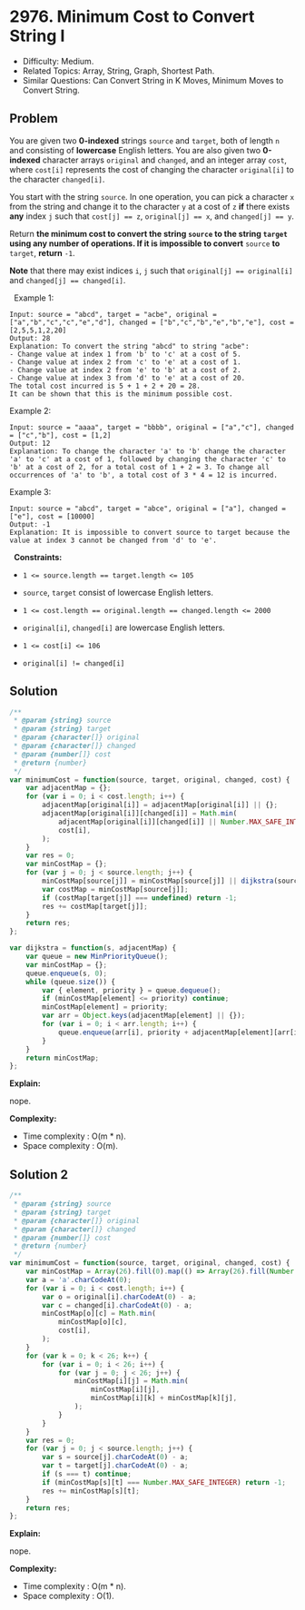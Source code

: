 # 2976. Minimum Cost to Convert String I

- Difficulty: Medium.
- Related Topics: Array, String, Graph, Shortest Path.
- Similar Questions: Can Convert String in K Moves, Minimum Moves to Convert String.

## Problem

You are given two **0-indexed** strings `source` and `target`, both of length `n` and consisting of **lowercase** English letters. You are also given two **0-indexed** character arrays `original` and `changed`, and an integer array `cost`, where `cost[i]` represents the cost of changing the character `original[i]` to the character `changed[i]`.

You start with the string `source`. In one operation, you can pick a character `x` from the string and change it to the character `y` at a cost of `z` **if** there exists **any** index `j` such that `cost[j] == z`, `original[j] == x`, and `changed[j] == y`.

Return **the **minimum** cost to convert the string **`source`** to the string **`target`** using **any** number of operations. If it is impossible to convert** `source` **to** `target`, **return** `-1`.

**Note** that there may exist indices `i`, `j` such that `original[j] == original[i]` and `changed[j] == changed[i]`.

 
Example 1:

```
Input: source = "abcd", target = "acbe", original = ["a","b","c","c","e","d"], changed = ["b","c","b","e","b","e"], cost = [2,5,5,1,2,20]
Output: 28
Explanation: To convert the string "abcd" to string "acbe":
- Change value at index 1 from 'b' to 'c' at a cost of 5.
- Change value at index 2 from 'c' to 'e' at a cost of 1.
- Change value at index 2 from 'e' to 'b' at a cost of 2.
- Change value at index 3 from 'd' to 'e' at a cost of 20.
The total cost incurred is 5 + 1 + 2 + 20 = 28.
It can be shown that this is the minimum possible cost.
```

Example 2:

```
Input: source = "aaaa", target = "bbbb", original = ["a","c"], changed = ["c","b"], cost = [1,2]
Output: 12
Explanation: To change the character 'a' to 'b' change the character 'a' to 'c' at a cost of 1, followed by changing the character 'c' to 'b' at a cost of 2, for a total cost of 1 + 2 = 3. To change all occurrences of 'a' to 'b', a total cost of 3 * 4 = 12 is incurred.
```

Example 3:

```
Input: source = "abcd", target = "abce", original = ["a"], changed = ["e"], cost = [10000]
Output: -1
Explanation: It is impossible to convert source to target because the value at index 3 cannot be changed from 'd' to 'e'.
```

 
**Constraints:**


	
- `1 <= source.length == target.length <= 105`
	
- `source`, `target` consist of lowercase English letters.
	
- `1 <= cost.length == original.length == changed.length <= 2000`
	
- `original[i]`, `changed[i]` are lowercase English letters.
	
- `1 <= cost[i] <= 106`
	
- `original[i] != changed[i]`



## Solution

```javascript
/**
 * @param {string} source
 * @param {string} target
 * @param {character[]} original
 * @param {character[]} changed
 * @param {number[]} cost
 * @return {number}
 */
var minimumCost = function(source, target, original, changed, cost) {
    var adjacentMap = {};
    for (var i = 0; i < cost.length; i++) {
        adjacentMap[original[i]] = adjacentMap[original[i]] || {};
        adjacentMap[original[i]][changed[i]] = Math.min(
            adjacentMap[original[i]][changed[i]] || Number.MAX_SAFE_INTEGER,
            cost[i],
        );
    }
    var res = 0;
    var minCostMap = {};
    for (var j = 0; j < source.length; j++) {
        minCostMap[source[j]] = minCostMap[source[j]] || dijkstra(source[j], adjacentMap);
        var costMap = minCostMap[source[j]];
        if (costMap[target[j]] === undefined) return -1;
        res += costMap[target[j]];
    }
    return res;
};

var dijkstra = function(s, adjacentMap) {
    var queue = new MinPriorityQueue();
    var minCostMap = {};
    queue.enqueue(s, 0);
    while (queue.size()) {
        var { element, priority } = queue.dequeue();
        if (minCostMap[element] <= priority) continue;
        minCostMap[element] = priority;
        var arr = Object.keys(adjacentMap[element] || {});
        for (var i = 0; i < arr.length; i++) {
            queue.enqueue(arr[i], priority + adjacentMap[element][arr[i]]);
        }
    }
    return minCostMap;
};
```

**Explain:**

nope.

**Complexity:**

* Time complexity : O(m * n).
* Space complexity : O(m).

## Solution 2

```javascript
/**
 * @param {string} source
 * @param {string} target
 * @param {character[]} original
 * @param {character[]} changed
 * @param {number[]} cost
 * @return {number}
 */
var minimumCost = function(source, target, original, changed, cost) {
    var minCostMap = Array(26).fill(0).map(() => Array(26).fill(Number.MAX_SAFE_INTEGER));
    var a = 'a'.charCodeAt(0);
    for (var i = 0; i < cost.length; i++) {
        var o = original[i].charCodeAt(0) - a;
        var c = changed[i].charCodeAt(0) - a;
        minCostMap[o][c] = Math.min(
            minCostMap[o][c],
            cost[i],
        );
    }
    for (var k = 0; k < 26; k++) {
        for (var i = 0; i < 26; i++) {
            for (var j = 0; j < 26; j++) {
                minCostMap[i][j] = Math.min(
                    minCostMap[i][j],
                    minCostMap[i][k] + minCostMap[k][j],
                );
            }
        }
    }
    var res = 0;
    for (var j = 0; j < source.length; j++) {
        var s = source[j].charCodeAt(0) - a;
        var t = target[j].charCodeAt(0) - a;
        if (s === t) continue;
        if (minCostMap[s][t] === Number.MAX_SAFE_INTEGER) return -1;
        res += minCostMap[s][t];
    }
    return res;
};
```

**Explain:**

nope.

**Complexity:**

* Time complexity : O(m * n).
* Space complexity : O(1).

